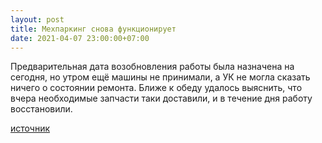 ```yaml
---
layout: post
title: Мехпаркинг снова функционирует
date: 2021-04-07 23:00:00+07:00
---
```


Предварительная дата возобновления работы была назначена на сегодня, но утром ещё машины не принимали, а УК не могла сказать ничего о состоянии ремонта. Ближе к обеду удалось выяснить, что вчера необходимые запчасти таки доставили, и в течение дня работу восстановили.

[источник](http://greencity54.ru/press/oazis54/1121/)
